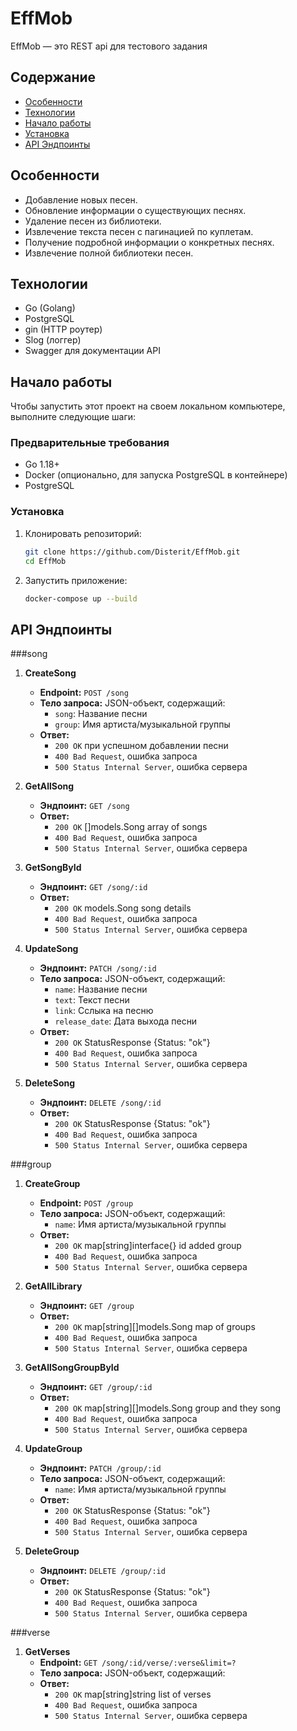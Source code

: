 # EffMob

EffMob — это REST api для тестового задания

## Содержание
- [Особенности](#особенности)
- [Технологии](#технологии)
- [Начало работы](#начало-работы)
- [Установка](#установка)
- [API Эндпоинты](#api-эндпоинты)

## Особенности
- Добавление новых песен.
- Обновление информации о существующих песнях.
- Удаление песен из библиотеки.
- Извлечение текста песен с пагинацией по куплетам.
- Получение подробной информации о конкретных песнях.
- Извлечение полной библиотеки песен.

## Технологии
- Go (Golang)
- PostgreSQL
- gin (HTTP роутер)
- Slog (логгер)
- Swagger для документации API

## Начало работы

Чтобы запустить этот проект на своем локальном компьютере, выполните следующие шаги:

### Предварительные требования
- Go 1.18+
- Docker (опционально, для запуска PostgreSQL в контейнере)
- PostgreSQL

### Установка

1. Клонировать репозиторий:
   ```bash
   git clone https://github.com/Disterit/EffMob.git
   cd EffMob

2. Запустить приложение:
   ```bash
   docker-compose up --build

## API Эндпоинты

###song

1. **CreateSong**
   - **Endpoint:** `POST /song`
   - **Тело запроса:** JSON-объект, содержащий:
     - `song`: Название песни
     - `group`: Имя артиста/музыкальной группы
   - **Ответ:** 
     - `200 OK` при успешном добавлении песни
     - `400 Bad Request`, ошибка запроса
     - `500 Status Internal Server`, ошибка сервера

2. **GetAllSong**
   - **Эндпоинт:** `GET /song`
   - **Ответ:** 
     - `200 OK` []models.Song array of songs
     - `400 Bad Request`, ошибка запроса
     - `500 Status Internal Server`, ошибка сервера

3. **GetSongById**
   - **Эндпоинт:** `GET /song/:id`
   - **Ответ:** 
     - `200 OK` models.Song song details
     - `400 Bad Request`, ошибка запроса
     - `500 Status Internal Server`, ошибка сервера

4. **UpdateSong**
   - **Эндпоинт:** `PATCH /song/:id`
   - **Тело запроса:** JSON-объект, содержащий:
     - `name`: Название песни
     - `text`: Текст песни
     - `link`: Сслыка на песню
     - `release_date`: Дата выхода песни
   - **Ответ:** 
     - `200 OK` StatusResponse {Status: "ok"}
     - `400 Bad Request`, ошибка запроса
     - `500 Status Internal Server`, ошибка сервера
   
5. **DeleteSong**
   - **Эндпоинт:** `DELETE /song/:id`
   - **Ответ:** 
     - `200 OK` StatusResponse {Status: "ok"}
     - `400 Bad Request`, ошибка запроса
     - `500 Status Internal Server`, ошибка сервера
    
###group

1. **CreateGroup**
   - **Endpoint:** `POST /group`
   - **Тело запроса:** JSON-объект, содержащий:
     - `name`: Имя артиста/музыкальной группы
   - **Ответ:** 
     - `200 OK` map[string]interface{} id added group
     - `400 Bad Request`, ошибка запроса
     - `500 Status Internal Server`, ошибка сервера

2. **GetAllLibrary**
   - **Эндпоинт:** `GET /group`
   - **Ответ:** 
     - `200 OK` map[string][]models.Song map of groups
     - `400 Bad Request`, ошибка запроса
     - `500 Status Internal Server`, ошибка сервера

3. **GetAllSongGroupById**
   - **Эндпоинт:** `GET /group/:id`
   - **Ответ:** 
     - `200 OK` map[string][]models.Song group and they song
     - `400 Bad Request`, ошибка запроса
     - `500 Status Internal Server`, ошибка сервера

4. **UpdateGroup**
   - **Эндпоинт:** `PATCH /group/:id`
   - **Тело запроса:** JSON-объект, содержащий:
     - `name`: Имя артиста/музыкальной группы
   - **Ответ:** 
     - `200 OK` StatusResponse {Status: "ok"}
     - `400 Bad Request`, ошибка запроса
     - `500 Status Internal Server`, ошибка сервера
   
5. **DeleteGroup**
   - **Эндпоинт:** `DELETE /group/:id`
   - **Ответ:** 
     - `200 OK` StatusResponse {Status: "ok"}
     - `400 Bad Request`, ошибка запроса
     - `500 Status Internal Server`, ошибка сервера
    
###verse

1. **GetVerses**
   - **Endpoint:** `GET /song/:id/verse/:verse&limit=?`
   - **Тело запроса:** JSON-объект, содержащий:
   - **Ответ:** 
     - `200 OK` map[string]string list of verses
     - `400 Bad Request`, ошибка запроса
     - `500 Status Internal Server`, ошибка сервера

